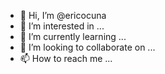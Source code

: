 - 👋 Hi, I’m @ericocuna
- 👀 I’m interested in ...
- 🌱 I’m currently learning ...
- 💞️ I’m looking to collaborate on ...
- 📫 How to reach me ...

<!---
ericocuna/ericocuna is a ✨ special ✨ repository because its `README.md` (this file) appears on your GitHub profile.
You can click the Preview link to take a look at your changes.
--->
